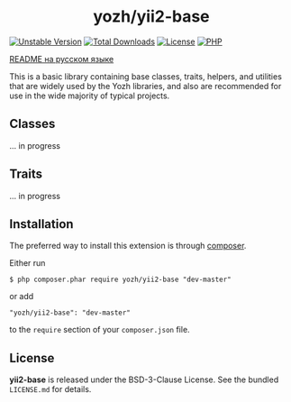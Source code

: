 <h1 align="center">
    yozh/yii2-base
</h1>

[![Unstable Version](https://poser.pugx.org/yozh/yii2-base/v/unstable)](https://packagist.org/packages/yozh/yii2-base)
[![Total Downloads](https://img.shields.io/packagist/dt/yozh/yii2-base.svg)](https://packagist.org/packages/yozh/yii2-base)
[![License](https://img.shields.io/github/license/t9221823420/yii2-base.svg)](https://packagist.org/packages/yozh/yii2-base)
[![PHP](https://img.shields.io/packagist/php-v/yozh/yii2-base.svg)](https://packagist.org/packages/yozh/yii2-base)

[README на русском языке](https://github.com/t9221823420/yii2-base/blob/master/README.ru.md)

This is a basic library containing base classes, traits, helpers, and utilities that are widely used by the Yozh libraries, and also are recommended for use in the wide majority of typical projects.

## Classes

... in progress

## Traits

... in progress

## Installation

The preferred way to install this extension is through [composer](http://getcomposer.org/download/).



Either run

```
$ php composer.phar require yozh/yii2-base "dev-master"
```

or add

```
"yozh/yii2-base": "dev-master"
```

to the ```require``` section of your `composer.json` file.

## License

**yii2-base** is released under the BSD-3-Clause License. See the bundled `LICENSE.md` for details.
